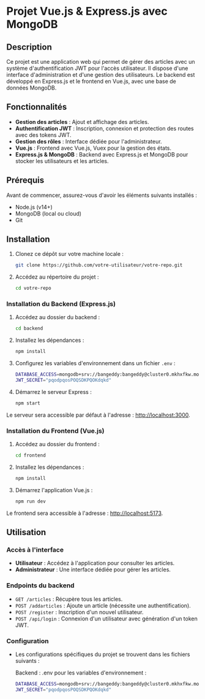 # Projet Vue.js & Express.js avec MongoDB

## Description

Ce projet est une application web qui permet de gérer des articles avec un système d'authentification JWT pour l'accès utilisateur. Il dispose d'une interface d'administration et d'une gestion des utilisateurs. Le backend est développé en Express.js et le frontend en Vue.js, avec une base de données MongoDB.

## Fonctionnalités

- **Gestion des articles** : Ajout et affichage des articles.
- **Authentification JWT** : Inscription, connexion et protection des routes avec des tokens JWT.
- **Gestion des rôles** : Interface dédiée pour l'administrateur.
- **Vue.js** : Frontend avec Vue.js, Vuex pour la gestion des états.
- **Express.js & MongoDB** : Backend avec Express.js et MongoDB pour stocker les utilisateurs et les articles.

## Prérequis

Avant de commencer, assurez-vous d'avoir les éléments suivants installés :

- Node.js (v14+)
- MongoDB (local ou cloud)
- Git

## Installation

1. Clonez ce dépôt sur votre machine locale :

    ```bash
    git clone https://github.com/votre-utilisateur/votre-repo.git
    ```

2. Accédez au répertoire du projet :

    ```bash
    cd votre-repo
    ```

### Installation du Backend (Express.js)

1. Accédez au dossier du backend :

    ```bash
    cd backend
    ```

2. Installez les dépendances :

    ```bash
    npm install
    ```

3. Configurez les variables d'environnement dans un fichier `.env` :

    ```bash
    DATABASE_ACCESS=mongodb+srv://bangeddy:bangeddy@cluster0.mkhxfkw.mongodb.net/articlevue?retryWrites=true&w=majority
    JWT_SECRET="pqodpqosPOQSDKPQOKdqkd"
    ```

4. Démarrez le serveur Express :

    ```bash
    npm start
    ```

Le serveur sera accessible par défaut à l'adresse : [http://localhost:3000](http://localhost:3000).

### Installation du Frontend (Vue.js)

1. Accédez au dossier du frontend :

    ```bash
    cd frontend
    ```

2. Installez les dépendances :

    ```bash
    npm install
    ```

3. Démarrez l'application Vue.js :

    ```bash
    npm run dev
    ```

Le frontend sera accessible à l'adresse : [http://localhost:5173](http://localhost:5173).

## Utilisation

### Accès à l'interface

- **Utilisateur** : Accédez à l'application pour consulter les articles.
- **Administrateur** : Une interface dédiée pour gérer les articles.

### Endpoints du backend

- `GET /articles` : Récupère tous les articles.
- `POST /addarticles` : Ajoute un article (nécessite une authentification).
- `POST /register` : Inscription d'un nouvel utilisateur.
- `POST /api/login` : Connexion d'un utilisateur avec génération d'un token JWT.

### Configuration

 - Les configurations spécifiques du projet se trouvent dans les fichiers suivants :

    Backend : .env pour les variables d'environnement :

    ```bash
    DATABASE_ACCESS=mongodb+srv://bangeddy:bangeddy@cluster0.mkhxfkw.mongodb.net/articlevue?retryWrites=true&w=majority
    JWT_SECRET="pqodpqosPOQSDKPQOKdqkd"
    ```
    
